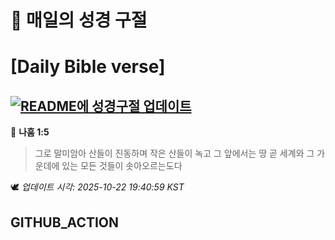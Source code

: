 # 🙏 매일의 성경 구절
# [Daily Bible verse]
## [![README에 성경구절 업데이트](https://github.com/DONGSUKA/first_test/actions/workflows/update-readme-bible.yml/badge.svg)](https://github.com/DONGSUKA/first_test/actions/workflows/update-readme-bible.yml)
<!-- START_BIBLE_VERSE -->
📖 **나훔 1:5**
> 그로 말미암아 산들이 진동하며 작은 산들이 녹고 그 앞에서는 땅 곧 세계와 그 가운데에 있는 모든 것들이 솟아오르는도다

🕊️ _업데이트 시각: 2025-10-22 19:40:59 KST_
  <!-- END_BIBLE_VERSE -->
## GITHUB_ACTION
